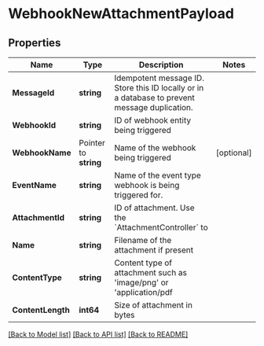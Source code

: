 # WebhookNewAttachmentPayload

## Properties

Name | Type | Description | Notes
------------ | ------------- | ------------- | -------------
**MessageId** | **string** | Idempotent message ID. Store this ID locally or in a database to prevent message duplication. | 
**WebhookId** | **string** | ID of webhook entity being triggered | 
**WebhookName** | Pointer to **string** | Name of the webhook being triggered | [optional] 
**EventName** | **string** | Name of the event type webhook is being triggered for. | 
**AttachmentId** | **string** | ID of attachment. Use the &#x60;AttachmentController&#x60; to | 
**Name** | **string** | Filename of the attachment if present | 
**ContentType** | **string** | Content type of attachment such as &#39;image/png&#39; or &#39;application/pdf | 
**ContentLength** | **int64** | Size of attachment in bytes | 

[[Back to Model list]](../README#documentation-for-models) [[Back to API list]](../README#documentation-for-api-endpoints) [[Back to README]](../README)


